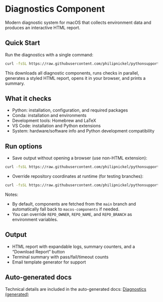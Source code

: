 # Diagnostics Component

Modern diagnostic system for macOS that collects environment data and produces an interactive HTML report.

## Quick Start

Run the diagnostics with a single command:

```bash
curl -fsSL https://raw.githubusercontent.com/philipnickel/pythonsupport-scripts/main/MacOS/Components/Diagnostics/generate_report.sh | bash
```

This downloads all diagnostic components, runs checks in parallel, generates a styled HTML report, opens it in your browser, and prints a summary.

## What it checks

- Python: installation, configuration, and required packages
- Conda: installation and environments
- Development tools: Homebrew and LaTeX
- VS Code: installation and Python extensions
- System: hardware/software info and Python development compatibility

## Run options

- Save output without opening a browser (use non-HTML extension):
```bash
curl -fsSL https://raw.githubusercontent.com/philipnickel/pythonsupport-scripts/main/MacOS/Components/Diagnostics/generate_report.sh | bash -s -- "/tmp/DTU_Diagnostics_$(date +%s).txt"
```

- Override repository coordinates at runtime (for testing branches):
```bash
curl -fsSL https://raw.githubusercontent.com/philipnickel/pythonsupport-scripts/main/MacOS/Components/Diagnostics/generate_report.sh | REPO_BRANCH=macos-components bash
```

Notes:
- By default, components are fetched from the `main` branch and automatically fall back to `macos-components` if needed.
- You can override `REPO_OWNER`, `REPO_NAME`, and `REPO_BRANCH` as environment variables.

## Output

- HTML report with expandable logs, summary counters, and a “Download Report” button
- Terminal summary with pass/fail/timeout counts
- Email template generator for support

## Auto-generated docs

Technical details are included in the auto-generated docs: [Diagnostics (generated)](../../generated/diagnostics.md)
